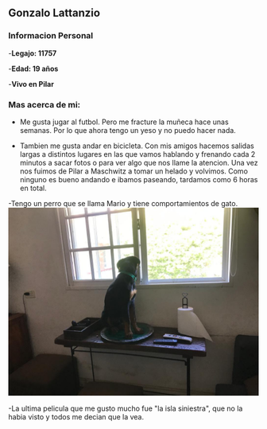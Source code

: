 ## Gonzalo Lattanzio
### Informacion Personal
 -**Legajo: 11757**
 
 -**Edad: 19 años**
 
 -**Vivo en Pilar**
 ### Mas acerca de mi:

- Me gusta jugar al futbol. Pero me fracture la muñeca hace unas semanas. Por lo que ahora tengo un yeso y no puedo hacer nada.

- Tambien me gusta andar en bicicleta. Con mis amigos hacemos salidas largas a distintos lugares en las que vamos hablando y frenando cada 2 minutos a sacar fotos o para ver algo que nos llame la atencion. Una vez nos fuimos de Pilar a Maschwitz a tomar un helado y volvimos. Como ninguno es bueno andando e ibamos paseando, tardamos como 6 horas en total.

-Tengo un perro que se llama Mario y tiene comportamientos de gato.
![](https://github.com/glattanzio/hello-world/blob/main/mario2.jpg?raw=true)

-La ultima pelicula que me gusto mucho fue "la isla siniestra", que no la habia visto y todos me decian que la vea.



